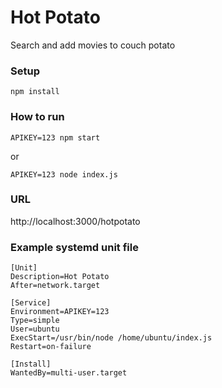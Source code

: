 # Hot Potato

Search and add movies to couch potato

### Setup

```
npm install
```

### How to run

```
APIKEY=123 npm start
```

or

```
APIKEY=123 node index.js
```

### URL

http://localhost:3000/hotpotato

### Example systemd unit file

```
[Unit]
Description=Hot Potato
After=network.target

[Service]
Environment=APIKEY=123
Type=simple
User=ubuntu
ExecStart=/usr/bin/node /home/ubuntu/index.js
Restart=on-failure

[Install]
WantedBy=multi-user.target
```